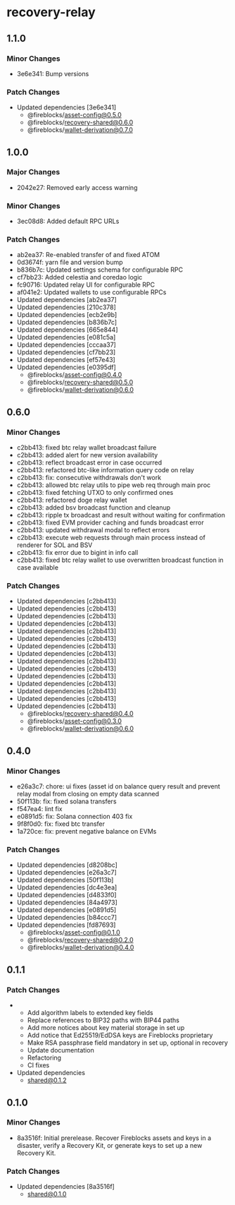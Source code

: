 # recovery-relay

## 1.1.0

### Minor Changes

- 3e6e341: Bump versions

### Patch Changes

- Updated dependencies [3e6e341]
  - @fireblocks/asset-config@0.5.0
  - @fireblocks/recovery-shared@0.6.0
  - @fireblocks/wallet-derivation@0.7.0

## 1.0.0

### Major Changes

- 2042e27: Removed early access warning

### Minor Changes

- 3ec08d8: Added default RPC URLs

### Patch Changes

- ab2ea37: Re-enabled transfer of and fixed ATOM
- 0d3674f: yarn file and version bump
- b836b7c: Updated settings schema for configurable RPC
- cf7bb23: Added celestia and coredao logic
- fc90716: Updated relay UI for configurable RPC
- af041e2: Updated wallets to use configurable RPCs
- Updated dependencies [ab2ea37]
- Updated dependencies [210c378]
- Updated dependencies [ecb2e9b]
- Updated dependencies [b836b7c]
- Updated dependencies [665e844]
- Updated dependencies [e081c5a]
- Updated dependencies [cccaa37]
- Updated dependencies [cf7bb23]
- Updated dependencies [ef57e43]
- Updated dependencies [e0395df]
  - @fireblocks/asset-config@0.4.0
  - @fireblocks/recovery-shared@0.5.0
  - @fireblocks/wallet-derivation@0.6.0

## 0.6.0

### Minor Changes

- c2bb413: fixed btc relay wallet broadcast failure
- c2bb413: added alert for new version availability
- c2bb413: reflect broadcast error in case occurred
- c2bb413: refactored btc-like information query code on relay
- c2bb413: fix: consecutive withdrawals don't work
- c2bb413: allowed btc relay utils to pipe web req through main proc
- c2bb413: fixed fetching UTXO to only confirmed ones
- c2bb413: refactored doge relay wallet
- c2bb413: added bsv broadcast function and cleanup
- c2bb413: ripple tx broadcast and result without waiting for confirmation
- c2bb413: fixed EVM provider caching and funds broadcast error
- c2bb413: updated withdrawal modal to reflect errors
- c2bb413: execute web requests through main process instead of renderer for SOL and BSV
- c2bb413: fix error due to bigint in info call
- c2bb413: fixed btc relay wallet to use overwritten broadcast function in case available

### Patch Changes

- Updated dependencies [c2bb413]
- Updated dependencies [c2bb413]
- Updated dependencies [c2bb413]
- Updated dependencies [c2bb413]
- Updated dependencies [c2bb413]
- Updated dependencies [c2bb413]
- Updated dependencies [c2bb413]
- Updated dependencies [c2bb413]
- Updated dependencies [c2bb413]
- Updated dependencies [c2bb413]
- Updated dependencies [c2bb413]
- Updated dependencies [c2bb413]
- Updated dependencies [c2bb413]
- Updated dependencies [c2bb413]
- Updated dependencies [c2bb413]
  - @fireblocks/recovery-shared@0.4.0
  - @fireblocks/asset-config@0.3.0
  - @fireblocks/wallet-derivation@0.6.0

## 0.4.0

### Minor Changes

- e26a3c7: chore: ui fixes (asset id on balance query result and prevent relay modal from closing on empty data scanned
- 50f113b: fix: fixed solana transfers
- f547ea4: lint fix
- e0891d5: fix: Solana connection 403 fix
- 9f8f0d0: fix: fixed btc transfer
- 1a720ce: fix: prevent negative balance on EVMs

### Patch Changes

- Updated dependencies [d8208bc]
- Updated dependencies [e26a3c7]
- Updated dependencies [50f113b]
- Updated dependencies [dc4e3ea]
- Updated dependencies [d4833f0]
- Updated dependencies [84a4973]
- Updated dependencies [e0891d5]
- Updated dependencies [b84ccc7]
- Updated dependencies [fd87693]
  - @fireblocks/asset-config@0.1.0
  - @fireblocks/recovery-shared@0.2.0
  - @fireblocks/wallet-derivation@0.4.0

## 0.1.1

### Patch Changes

- - Add algorithm labels to extended key fields
  - Replace references to BIP32 paths with BIP44 paths
  - Add more notices about key material storage in set up
  - Add notice that Ed25519/EdDSA keys are Fireblocks proprietary
  - Make RSA passphrase field mandatory in set up, optional in recovery
  - Update documentation
  - Refactoring
  - CI fixes
- Updated dependencies
  - shared@0.1.2

## 0.1.0

### Minor Changes

- 8a3516f: Initial prerelease. Recover Fireblocks assets and keys in a disaster, verify a Recovery Kit, or generate keys to set up a new Recovery Kit.

### Patch Changes

- Updated dependencies [8a3516f]
  - shared@0.1.0
